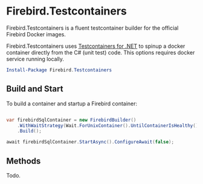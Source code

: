 ﻿# Firebird.Testcontainers

Firebird.Testcontainers is a fluent testcontainer builder for the official Firebird Docker images.

Firebird.Testcontainers uses [Testcontainers for .NET](https://dotnet.testcontainers.org/) to spinup a docker container directly from the C# (unit test) code. This options requires docker service running locally.

```PowerShell
Install-Package Firebird.Testcontainers
```

## Build and Start

To build a container and startup a Firebird container:

```csharp

var firebirdSqlContainer = new FirebirdBuilder()
    .WithWaitStrategy(Wait.ForUnixContainer().UntilContainerIsHealthy())
    .Build();

await firebirdSqlContainer.StartAsync().ConfigureAwait(false);

```

## Methods

Todo.
